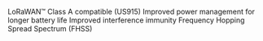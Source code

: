 LoRaWAN™ Class A compatible (US915)
Improved power management for longer battery life
Improved interference immunity
Frequency Hopping Spread Spectrum (FHSS)
